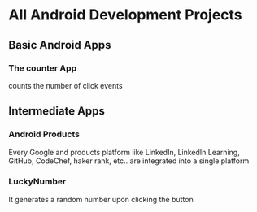 # All Android Development Projects
## Basic Android Apps
### The counter App
   <p>counts the number of click events</p>


## Intermediate Apps

### Android Products
<p>Every Google and products platform like LinkedIn, LinkedIn Learning,  GitHub, CodeChef, haker rank, etc.. are integrated into a single platform
</p>

### LuckyNumber
<p>It generates a random number upon clicking the button</p>

  
